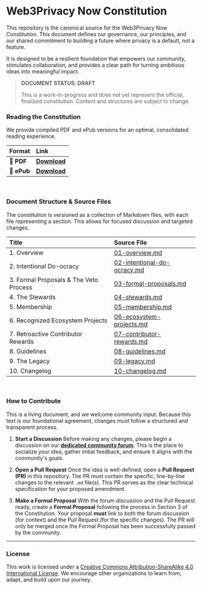 # Web3Privacy Now Constitution

This repository is the canonical source for the Web3Privacy Now Constitution. This document defines our governance, our principles, and our shared commitment to building a future where privacy is a default, not a feature.

It is designed to be a resilient foundation that empowers our community, stimulates collaboration, and provides a clear path for turning ambitious ideas into meaningful impact.

> **DOCUMENT STATUS: DRAFT**
>
> This is a work-in-progress and does not yet represent the official, finalized constitution. Content and structures are subject to change.

### Reading the Constitution

We provide compiled PDF and ePub versions for an optimal, consolidated reading experience.

| Format | Link |
| :--- | :--- |
| 📄 **PDF** | **[Download](https://web3privacy.github.io/constitution/w3pn-constitution.pdf)** |
| 📖 **ePub**| **[Download](https://web3privacy.github.io/constitution/w3pn-constitution.epub)** |

<br>

### Document Structure & Source Files

The constitution is versioned as a collection of Markdown files, with each file representing a section. This allows for focused discussion and targeted changes.

| Title | Source File |
| :--- | :--- |
| 1. Overview | [01-overview.md](./01-overview.md) |
| 2. Intentional Do-ocracy | [02-intentional-do-ocracy.md](./02-intentional-do-ocracy.md) |
| 3. Formal Proposals & The Veto Process | [03-formal-proposals.md](./03-formal-proposals.md) |
| 4. The Stewards | [04-stewards.md](./04-stewards.md) |
| 5. Membership | [05-membership.md](./05-membership.md) |
| 6. Recognized Ecosystem Projects | [06-ecosystem-projects.md](./06-ecosystem-projects.md) |
| 7. Retroactive Contributor Rewards | [07-contributor-rewards.md](./07-contributor-rewards.md) |
| 8. Guidelines | [08-guidelines.md](./08-guidelines.md) |
| 9. The Legacy | [09-legacy.md](./09-legacy.md) |
| 10. Changelog | [10-changelog.md](./10-changelog.md) |

<br>

### How to Contribute

This is a living document, and we welcome community input. Because this text is our foundational agreement, changes must follow a structured and transparent process.

1.  **Start a Discussion**
    Before making any changes, please begin a discussion on our **[dedicated community forum](link-to-forum)**. This is the place to socialize your idea, gather initial feedback, and ensure it aligns with the community's goals.

2.  **Open a Pull Request**
    Once the idea is well-defined, open a **Pull Request (PR)** in this repository. The PR must contain the specific, line-by-line changes to the relevant `.md` file(s). This PR serves as the clear technical specification for your proposed amendment.

3.  **Make a Formal Proposal**
    With the forum discussion and the Pull Request ready, create a **Formal Proposal** following the process in Section 3 of the Constitution. Your proposal **must** link to both the forum discussion (for context) and the Pull Request (for the specific changes). The PR will only be merged once the Formal Proposal has been successfully passed by the community.

---

### License

This work is licensed under a [Creative Commons Attribution-ShareAlike 4.0 International License](http.creativecommons.org/licenses/by-sa/4.0/). We encourage other organizations to learn from, adapt, and build upon our journey.

